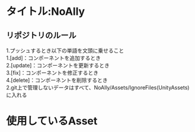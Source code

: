 # タイトル:NoAlly  

## リポジトリのルール  
1.プッシュするとき以下の単語を文頭に乗せること  
   1.[add]：コンポーネントを追加するとき  
   2.[update]：コンポーネントを更新するとき  
   3.[fix]：コンポーネントを修正するとき  
   4.[delete]：コンポーネントを削除するとき  
2.git上で管理しないデータはすべて、NoAlly/Assets/IgnoreFiles(UnityAssets)に入れる

# 使用しているAsset
